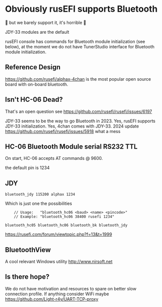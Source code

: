 # Obviously rusEFI supports Bluetooth

🔴 but we barely support it, it's horrible 🔴

JDY-33 modules are the default

rusEFI console has commands for Bluetooth module initialization (see below), at the moment we do not have TunerStudio interface for Bluetooth module initialization.

## Reference Design

https://github.com/rusefi/alphax-4chan is the most popular open source board with on-board bluetooth.

## Isn't HC-06 Dead?

That's an open question see https://github.com/rusefi/rusefi/issues/6197

JDY-33 seems to be the way to go Bluetooth in 2023. Yes, rusEFI supports JDY-33 initialization. Yes, 4chan comes with JDY-33. 2024 update https://github.com/rusefi/rusefi/issues/5918 what a mess

## HC-06 Bluetooth Module serial RS232 TTL

On start, HC-06 accepts AT commands @ 9600.

the default pin is 1234

## JDY

``bluetooth_jdy 115200 alphax 1234``

Which is just one the possibilities

```
	// Usage:   "bluetooth_hc06 <baud> <name> <pincode>"
	// Example: "bluetooth_hc06 38400 rusefi 1234"

bluetooth_hc05 bluetooth_hc06 bluetooth_bk bluetooth_jdy

```

https://rusefi.com/forum/viewtopic.php?f=13&t=1999

## BluetoothView

A cool relevant Windows utility http://www.nirsoft.net

## Is there hope?

We do not have motivation and resources to spare on better slow connection profile. If anything consider WiFi maybe https://github.com/Light-r4y/UART-TCP-proxy

